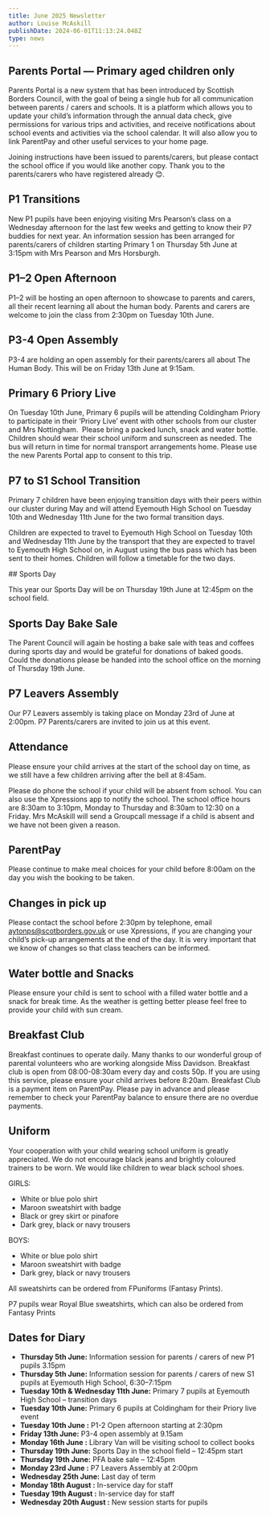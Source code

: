 ```yaml
---
title: June 2025 Newsletter
author: Louise McAskill
publishDate: 2024-06-01T11:13:24.048Z
type: news
---
```


## Parents Portal — Primary aged children only

Parents Portal is a new system that has been introduced by Scottish Borders
Council, with the goal of being a single hub for all communication between
parents / carers and schools. It is a platform which allows you to update your
child’s information through the annual data check, give permissions for
various trips and activities, and receive notifications about school events and
activities via the school calendar. It will also allow you to link ParentPay and
other useful services to your home page.

Joining instructions have been issued to parents/carers, but please contact the
school office if you would like another copy. Thank you to the parents/carers
who have registered already 😊.

## P1 Transitions

New P1 pupils have been enjoying visiting Mrs Pearson’s class on a Wednesday
afternoon for the last few weeks and getting to know their P7 buddies for next
year. An information session has been arranged for parents/carers of children
starting Primary 1 on Thursday 5th June at 3:15pm with Mrs Pearson and Mrs
Horsburgh.

## P1–2 Open Afternoon

P1–2 will be hosting an open afternoon to showcase to parents and carers, all
their recent learning all about the human body. Parents and carers are welcome
to join the class from 2:30pm on Tuesday 10th June.

## P3-4 Open Assembly

P3-4 are holding an open assembly for their parents/carers all about The Human
Body. This will be on Friday 13th June at 9:15am.

## Primary 6 Priory Live

On Tuesday 10th June, Primary 6 pupils will be attending Coldingham Priory to
participate in their ‘Priory Live’ event with other schools from our cluster
and Mrs Nottingham.  Please bring a packed lunch, snack and water bottle.
Children should wear their school uniform and sunscreen as needed. The bus
will return in time for normal transport arrangements home. Please use the new
Parents Portal app to consent to this trip.

## P7 to S1 School Transition

Primary 7 children have been enjoying transition days with their peers within
our cluster during May and will attend Eyemouth High School on Tuesday 10th and
Wednesday 11th June for the two formal transition days.

Children are expected to travel to Eyemouth High School on Tuesday 10th and
Wednesday 11th June by the transport that they are expected to travel to
Eyemouth High School on, in August using the bus pass which has been sent to
their homes. Children will follow a timetable for the two days.

## Sports Day

This year our Sports Day will be on Thursday 19th June at 12:45pm on the school
field.

## Sports Day Bake Sale

The Parent Council will again be hosting a bake sale with teas and coffees
during sports day and would be grateful for donations of baked goods. Could the
donations please be handed into the school office on the morning of Thursday
19th June.

## P7 Leavers Assembly

Our P7 Leavers assembly is taking place on Monday 23rd of June at 2:00pm. P7
Parents/carers are invited to join us at this event.

## Attendance

Please ensure your child arrives at the start of the school day on time, as we
still have a few children arriving after the bell at 8:45am.

Please do phone the school if your child will be absent from school. You can
also use the Xpressions app to notify the school. The school office hours are
8:30am to 3:10pm, Monday to Thursday and 8:30am to 12:30 on a Friday. Mrs
McAskill will send a Groupcall message if a child is absent and we have not
been given a reason.

## ParentPay

Please continue to make meal choices for your child before 8:00am on the day you
wish the booking to be taken.

## Changes in pick up

Please contact the school before 2:30pm by telephone, email
<aytonps@scotborders.gov.uk> or use Xpressions, if you are changing your
child’s pick-up arrangements at the end of the day. It is very important that
we know of changes so that class teachers can be informed.

## Water bottle and Snacks

Please ensure your child is sent to school with a filled water bottle and a
snack for break time. As the weather is getting better please feel free to
provide your child with sun cream.

## Breakfast Club

Breakfast continues to operate daily. Many thanks to our wonderful group of
parental volunteers who are working alongside Miss Davidson. Breakfast club is
open from 08:00-08:30am every day and costs 50p. If you are using this service,
please ensure your child arrives before 8:20am. Breakfast Club is a payment item
on ParentPay. Please pay in advance and please remember to check your ParentPay
balance to ensure there are no overdue payments.

## Uniform

Your cooperation with your child wearing school uniform is greatly appreciated.
We do not encourage black jeans and brightly coloured trainers to be worn. We
would like children to wear black school shoes.

GIRLS:

- White or blue polo shirt
- Maroon sweatshirt with badge
- Black or grey skirt or pinafore
- Dark grey, black or navy trousers

BOYS:

- White or blue polo shirt
- Maroon sweatshirt with badge
- Dark grey, black or navy trousers

All sweatshirts can be ordered from FPuniforms (Fantasy Prints).

P7 pupils wear Royal Blue sweatshirts, which can also be ordered from Fantasy Prints

## Dates for Diary

- **Thursday 5th June:** Information session for parents / carers of new P1 pupils 3.15pm
- **Thursday 5th June:** Information session for parents / carers of new S1 pupils at Eyemouth High School, 6:30–7:15pm
- **Tuesday 10th & Wednesday 11th June:** Primary 7 pupils at Eyemouth High School – transition days
- **Tuesday 10th June:** Primary 6 pupils at Coldingham for their Priory live event
- **Tuesday 10th June :** P1-2 Open afternoon starting at 2:30pm
- **Friday 13th June:** P3-4 open assembly at 9.15am
- **Monday 16th June :** Library Van will be visiting school to collect books
- **Thursday 19th June:** Sports Day in the school field – 12:45pm start
- **Thursday 19th June:** PFA bake sale – 12:45pm
- **Monday 23rd June :** P7 Leavers Assembly at 2:00pm
- **Wednesday 25th June:** Last day of term
- **Monday 18th August :** In-service day for staff
- **Tuesday 19th August :** In-service day for staff
- **Wednesday 20th August :** New session starts for pupils

